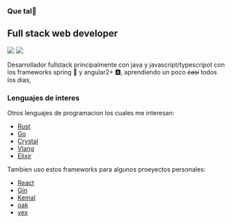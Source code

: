 ###  Que tal👋

## Full stack web developer
![](https://img.shields.io/badge/backend-good-green?style=for-the-badge&logo=spring) ![](https://img.shields.io/badge/frontend-good-red?style=for-the-badge&logo=angular)

Desarrollador fullstack principalmente con java y javascript/typescripot con los frameworks spring :leaves: y angular2+ :a:, aprendiendo un poco <del>casi</del> todos los dias,

### Lenguajes de interes
Otros lenguajes de programacion los cuales me interesan:

* [Rust](https://github.com/rust-lang/rust)
* [Go](https://golang.org/)
* [Crystal](https://github.com/crystal-lang/crystal)
* [Vlang](https://github.com/vlang/v)
* [Elixir](https://github.com/elixir-lang/elixir)

Tambien uso estos frameworks para algunos proeyectos personales:

* [React](https://github.com/facebook/react)
* [Gin](https://github.com/gin-gonic/gin)
* [Kemal](https://github.com/kemalcr/kemal)
* [oak](https://github.com/oakserver/oak)
* [vex](https://github.com/nedpals/vex)
